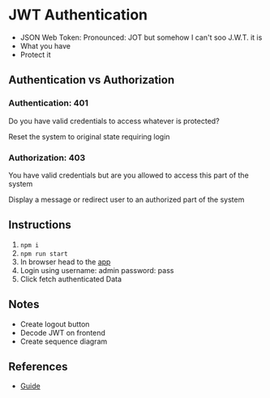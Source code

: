 # JWT Authentication

- JSON Web Token: Pronounced: JOT but somehow I can't soo J.W.T. it is
- What you have
- Protect it

## Authentication vs Authorization

### Authentication: 401

Do you have valid credentials to access whatever is protected?

Reset the system to original state requiring login

### Authorization: 403

You have valid credentials but are you allowed to access this part of the system

Display a message or redirect user to an authorized part of the system

## Instructions

1. `npm i`
1. `npm run start`
1. In browser head to the [app](http://localhost:3000)
1. Login using username: admin password: pass
1. Click fetch authenticated Data

## Notes

- Create logout button
- Decode JWT on frontend
- Create sequence diagram

## References

- [Guide](https://www.digitalocean.com/community/tutorials/nodejs-jwt-expressjs)

